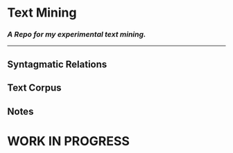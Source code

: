 <h1>Text Mining</h1>

<h3><i>A Repo for my experimental text mining.</i></h3>
<hr/>

<h2>Syntagmatic Relations</h2>


<h2>Text Corpus</h2>

<h2>Notes</h2>


<h1>WORK IN PROGRESS</h1>